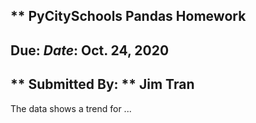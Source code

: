 ## ** PyCitySchools Pandas Homework
## Due: _Date_: Oct. 24, 2020
## ** Submitted By: ** Jim Tran

The data shows a trend for ...
